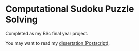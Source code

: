 Computational Sudoku Puzzle Solving
==================

Completed as my BSc final year project.

You may want to read my [dissertation (Postscript)](https://github.com/dukedave/java-sudoku-solver/blob/master/main.ps).